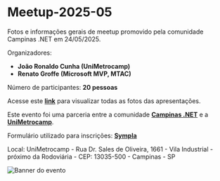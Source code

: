 # Meetup-2025-05
Fotos e informações gerais de meetup promovido pela comunidade Campinas .NET em 24/05/2025.

Organizadores:
- **João Ronaldo Cunha (UniMetrocamp)**
- **Renato Groffe (Microsoft MVP, MTAC)**

Número de participantes: **20 pessoas**

Acesse este [**link**](/img/) para visualizar todas as fotos das apresentações.

Este evento foi uma parceria entre a comunidade [**Campinas .NET**](https://www.meetup.com/campinasdotnet/) e a [**UniMetrocamp**](https://www.wyden.com.br/unidades/unimetrocamp).

Formulário utilizado para inscrições: [**Sympla**](https://www.sympla.com.br/evento/arquitetura-well-architected-framework-twelve-factor-app-gratuito-e-presencial-campinas-sp/2870786)

Local: UniMetrocamp - Rua Dr. Sales de Oliveira, 1661 - Vila Industrial - próximo da Rodoviária - CEP: 13035-500 - Campinas - SP

![Banner do evento](img/banner.png)
